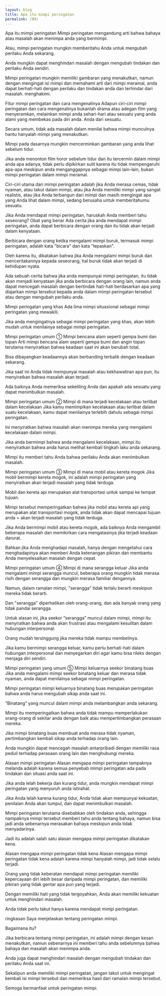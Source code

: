```yaml
---
layout: blog
title: Apa itu mimpi peringatan
permalink: /09/
---
```

Apa itu mimpi peringatan
Mimpi peringatan mengandung arti bahwa bahaya atau masalah akan menimpa anda yang bermimpi.

Atau, mimpi peringatan mungkin memberitahu Anda untuk mengubah perilaku Anda sekarang.

Anda mungkin dapat menghindari masalah dengan mengubah tindakan dan perilaku Anda sendiri.

Mimpi peringatan mungkin memiliki gambaran yang menakutkan, namun dengan mengingat isi mimpi dan memahami arti dari mimpi meramal, anda dapat berhati-hati dengan perilaku dan tindakan anda dan terhindar dari masalah. menghakimi.

Fitur mimpi peringatan dan cara mengenalinya
Adapun ciri-ciri mimpi peringatan dan cara mengenalinya bukanlah drama atau adegan film yang menyeramkan, melainkan mimpi anda sehari-hari atau sesuatu yang anda alami yang membekas pada diri anda. Anda dari sesuatu.

Secara umum, tidak ada masalah dalam menilai bahwa mimpi munculnya hantu hanyalah mimpi yang menakutkan.

Mimpi pada dasarnya mungkin mencerminkan gambaran yang anda lihat sebelum tidur.

Jika anda menonton film horor sebelum tidur dan itu tercermin dalam mimpi anda apa adanya, tidak perlu dipikirkan sulit karena itu tidak mempengaruhi apa-apa meskipun anda menganggapnya sebagai mimpi lain-lain, bukan mimpi peringatan dalam mimpi meramal.

Ciri-ciri utama dari mimpi peringatan adalah jika Anda merasa cemas, tidak nyaman, atau takut dalam mimpi, atau jika Anda memiliki mimpi yang sangat realistis, atau jika Anda terbangun dari mimpi dan masih mengingat apa yang Anda lihat dalam mimpi, sedang berusaha untuk memberitahumu sesuatu.

Jika Anda mendapat mimpi peringatan, haruskah Anda memberi tahu seseorang? Obat yang benar
Ada cerita jika anda mendapat mimpi peringatan, anda dapat berbicara dengan orang dan itu tidak akan terjadi dalam kenyataan.

Berbicara dengan orang ketika mengalami mimpi buruk, termasuk mimpi peringatan, adalah kata "bicara" dan kata "lepaskan".

Oleh karena itu, dikatakan bahwa jika Anda mengalami mimpi buruk dan menceritakannya kepada seseorang, hal buruk tidak akan terjadi di kehidupan nyata.

Ada sebuah cerita bahwa jika anda mempunyai mimpi peringatan, itu tidak akan menjadi kenyataan jika anda berbicara dengan orang lain, namun anda dapat mencegah masalah dengan bertindak hati-hati berdasarkan apa yang diajarkan mimpi tersebut kepada anda dalam mimpi peringatan tersebut atau dengan mengubah perilaku anda.

Mimpi peringatan yang khas
Ada lima mimpi situasional sebagai mimpi peringatan yang mewakili.

Jika anda mengingatnya sebagai mimpi peringatan yang khas, akan lebih mudah untuk menilainya sebagai mimpi peringatan.

Mimpi peringatan umum ① Mimpi bencana alam seperti gempa bumi dan topan
Arti mimpi bencana alam seperti gempa bumi dan angin topan terutama menyiratkan bahwa keadaan saat ini akan berubah total.

Bisa dibayangkan keadaannya akan berbanding terbalik dengan keadaan sekarang.

Jika saat ini Anda tidak mempunyai masalah atau kekhawatiran apa pun, itu menyiratkan bahwa masalah akan terjadi.

Ada baiknya Anda memeriksa sekeliling Anda dan apakah ada sesuatu yang dapat menimbulkan masalah.

Mimpi peringatan umum ② Mimpi di mana terjadi kecelakaan atau terlibat dalam kecelakaan
Jika kamu memimpikan kecelakaan atau terlibat dalam suatu kecelakaan, kamu dapat menilainya terlebih dahulu sebagai mimpi peringatan.

Ini menyiratkan bahwa masalah akan menimpa mereka yang mengalami kecelakaan dalam mimpi.

Jika anda bermimpi bahwa anda mengalami kecelakaan, mimpi itu menyiratkan bahwa anda harus melihat kembali tingkah laku anda sekarang.

Mimpi itu memberi tahu Anda bahwa perilaku Anda akan menimbulkan masalah.

Mimpi peringatan umum ③ Mimpi di mana mobil atau kereta mogok
Jika mobil bermimpi kereta mogok, ini adalah mimpi peringatan yang menyiratkan akan terjadi masalah yang tidak terduga.

Mobil dan kereta api merupakan alat transportasi untuk sampai ke tempat tujuan.

Mimpi tersebut memperingatkan bahwa jika mobil atau kereta api yang merupakan alat transportasi mogok, anda tidak akan dapat mencapai tujuan anda = akan terjadi masalah yang tidak terduga.

Jika Anda bermimpi mobil atau kereta mogok, ada baiknya Anda mengambil beberapa masalah dan memikirkan cara mengatasinya jika terjadi keadaan darurat.

Bahkan jika Anda menghadapi masalah, hanya dengan mengetahui cara menghadapinya akan memberi Anda ketenangan pikiran dan membantu Anda menyelesaikan masalah dengan cepat.

Mimpi peringatan umum ④ Mimpi di mana serangga keluar
Jika anda mengalami mimpi serangga muncul, beberapa orang mungkin tidak merasa risih dengan serangga dan mungkin merasa familiar dengannya.

Namun, dalam ramalan mimpi, "serangga" tidak terlalu berarti meskipun mereka tidak berarti.

Dan "serangga" diperhatikan oleh orang-orang, dan ada banyak orang yang tidak pandai serangga.

Untuk alasan ini, jika seekor “serangga” muncul dalam mimpi, mimpi itu menyiratkan bahwa anda akan frustrasi atau mengalami kesulitan dalam hubungan interpersonal.

Orang mudah tersinggung jika mereka tidak mampu membelinya.

Jika kamu bermimpi serangga keluar, kamu perlu berhati-hati dalam hubungan interpersonal dan menyegarkan diri agar kamu bisa rileks dengan menjaga diri sendiri.

Mimpi peringatan yang umum ⑤ Mimpi keluarnya seekor binatang buas
Jika anda mengalami mimpi seekor binatang keluar dan merasa tidak nyaman, anda dapat menilainya sebagai mimpi peringatan.

Mimpi peringatan mimpi keluarnya binatang buas merupakan peringatan bahwa anda harus mengubah sikap anda saat ini.

“Binatang” yang muncul dalam mimpi anda melambangkan anda sekarang.

Mimpi itu memperingatkan bahwa anda tidak mampu memperlakukan orang-orang di sekitar anda dengan baik atau mempertimbangkan perasaan mereka.

Jika mimpi binatang buas membuat anda merasa tidak nyaman, pertimbangkan kembali sikap anda terhadap orang lain.

Anda mungkin dapat mencegah masalah antarpribadi dengan memiliki rasa peduli terhadap perasaan orang lain dan menghubungi mereka.

Alasan mimpi peringatan
Alasan mengapa mimpi peringatan tampaknya melanda adalah karena semua penyebab mimpi peringatan ada pada tindakan dan situasi anda saat ini.

Jika anda lelah bekerja dan kurang tidur, anda mungkin mendapat mimpi peringatan yang menyuruh anda istirahat.

Jika Anda lelah karena kurang tidur, Anda tidak akan mempunyai kekuatan, penilaian Anda akan tumpul, dan dapat menimbulkan masalah.

Mimpi peringatan terutama disebabkan oleh tindakan anda, sehingga nampaknya mimpi tersebut memberi tahu anda tentang bahaya, namun bisa jadi anda sebenarnya merasakan bahaya meskipun anda tidak menyadarinya.

Jadi itu adalah salah satu alasan mengapa mimpi peringatan dikatakan kena.

Alasan mengapa mimpi peringatan tidak kena
Alasan mengapa mimpi peringatan tidak kena adalah karena mimpi hanyalah mimpi, jadi tidak selalu terjadi.

Orang yang tidak keberatan mendapat mimpi peringatan memiliki kepercayaan diri lebih besar daripada mimpi peringatan, dan memiliki pikiran yang tidak gentar apa pun yang terjadi.

Dengan memiliki hati yang tidak tergoyahkan, Anda akan memiliki kekuatan untuk menghindari masalah.

Anda tidak perlu takut hanya karena mendapat mimpi peringatan.

ringkasan
Saya menjelaskan tentang peringatan mimpi.

Bagaimana itu?

Jika berbicara tentang mimpi peringatan, ini adalah mimpi dengan kesan menakutkan, namun sebenarnya ini memberi tahu anda sebelumnya bahwa bahaya dan masalah akan menimpa anda.

Anda juga dapat menghindari masalah dengan mengubah tindakan dan perilaku Anda saat ini.

Sekalipun anda memiliki mimpi peringatan, jangan takut untuk mengingat kembali isi mimpi tersebut dan memeriksa hasil dari ramalan mimpi tersebut.

Semoga bermanfaat untuk peringatan mimpi.
